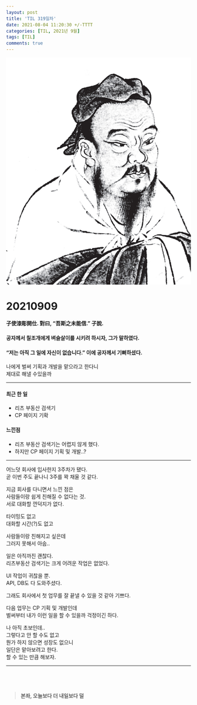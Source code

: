 ```yaml
---
layout: post
title: 'TIL 319일차'
date: 2021-08-04 11:20:30 +/-TTTT
categories: [TIL, 2021년 9월]
tags: [TIL]
comments: true
---
```


![image](/assets/img/sample/avatar.jpg)

# **20210909**

#### **子使漆彫開仕. 對曰, “吾斯之未能信.” 子說.**

#### **공자께서 칠조개에게 벼슬살이를 시키려 하시자, 그가 말하였다.**  
#### **“저는 아직 그 일에 자신이 없습니다.” 이에 공자께서 기뻐하셨다.**

나에게 벌써 기획과 개발을 맡으라고 한다니  
제대로 해낼 수있을까


---

#### **최근 한 일**

- 리츠 부동산 검색기  
- CP 페이지 기확  

#### **느낀점**

- 리츠 부동산 검색기는 어렵지 않게 했다.  
- 하지만 CP 페이지 기획 및 개발..?  

---

어느덧 회사에 입사한지 3주차가 됐다.  
곧 이번 주도 끝나니 3주를 꽉 채울 것 같다.  

지금 회사를 다니면서 느낀 점은  
사람들이랑 쉽게 친해질 수 없다는 것.  
서로 대화할 껀덕지가 없다.  

타이밍도 없고  
대화할 시간(?)도 없고  

사람들이랑 친해지고 싶은데  
그러지 못해서 아숩..  

일은 아직까진 괜찮다.  
리츠부동산 검색기는 크게 어려운 작업은 없었다.  

UI 작업이 귀찮을 뿐.  
API, DB도 다 도와주셨다.  

그래도 회사에서 첫 업무를 잘 끝낼 수 있을 것 같아 기쁘다.  

다음 업무는 CP 기획 및 개발인데  
벌써부터 내가 이런 일을 할 수 있을까 걱정이긴 하다.  

나 아직 초보인데..  
그렇다고 안 할 수도 없고  
뭔가 하지 않으면 성장도 없으니  
일단은 맡아보려고 한다.  
할 수 있는 만큼 해보자.  

---

## <br>

> **본좌, 오늘보다 더 내일보다 덜**
